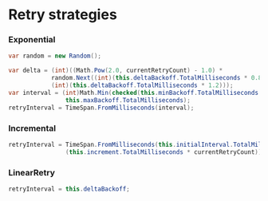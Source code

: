 # Retry strategies

### Exponential

```csharp
var random = new Random();

var delta = (int)((Math.Pow(2.0, currentRetryCount) - 1.0) *
            random.Next((int)(this.deltaBackoff.TotalMilliseconds * 0.8),
            (int)(this.deltaBackoff.TotalMilliseconds * 1.2)));
var interval = (int)Math.Min(checked(this.minBackoff.TotalMilliseconds + delta),
                this.maxBackoff.TotalMilliseconds);
retryInterval = TimeSpan.FromMilliseconds(interval);
```

### Incremental

```csharp
retryInterval = TimeSpan.FromMilliseconds(this.initialInterval.TotalMilliseconds +
                (this.increment.TotalMilliseconds * currentRetryCount));
```

### LinearRetry

```csharp
retryInterval = this.deltaBackoff;
```
